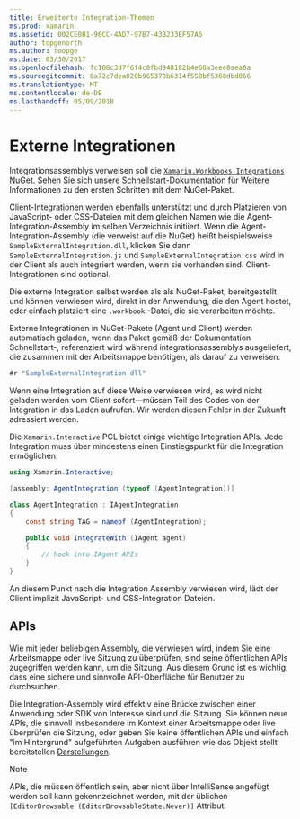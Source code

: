 ```yaml
---
title: Erweiterte Integration-Themen
ms.prod: xamarin
ms.assetid: 002CE0B1-96CC-4AD7-97B7-43B233EF57A6
author: topgenorth
ms.author: toopge
ms.date: 03/30/2017
ms.openlocfilehash: fc108c3d7f6f4c0fbd948182b4e60a3eee0aea0a
ms.sourcegitcommit: 0a72c7dea020b965378b6314f558bf5360dbd066
ms.translationtype: MT
ms.contentlocale: de-DE
ms.lasthandoff: 05/09/2018
---
```

# <a name="external-integrations"></a>Externe Integrationen

Integrationsassemblys verweisen soll die [ `Xamarin.Workbooks.Integrations` NuGet][nuget]. Sehen Sie sich unsere [Schnellstart-Dokumentation](~/tools/workbooks/sdk/index.md) für Weitere Informationen zu den ersten Schritten mit dem NuGet-Paket.

Client-Integrationen werden ebenfalls unterstützt und durch Platzieren von JavaScript- oder CSS-Dateien mit dem gleichen Namen wie die Agent-Integration-Assembly im selben Verzeichnis initiiert. Wenn die Agent-Integration-Assembly (die verweist auf die NuGet) heißt beispielsweise `SampleExternalIntegration.dll`, klicken Sie dann `SampleExternalIntegration.js` und `SampleExternalIntegration.css` wird in der Client als auch integriert werden, wenn sie vorhanden sind. Client-Integrationen sind optional.

Die externe Integration selbst werden als als NuGet-Paket, bereitgestellt und können verwiesen wird, direkt in der Anwendung, die den Agent hostet, oder einfach platziert eine `.workbook` -Datei, die sie verarbeiten möchte.

Externe Integrationen in NuGet-Pakete (Agent und Client) werden automatisch geladen, wenn das Paket gemäß der Dokumentation Schnellstart-, referenziert wird während integrationsassemblys ausgeliefert, die zusammen mit der Arbeitsmappe benötigen, als darauf zu verweisen:

```csharp
#r "SampleExternalIntegration.dll"
```

Wenn eine Integration auf diese Weise verwiesen wird, es wird nicht geladen werden vom Client sofort&mdash;müssen Teil des Codes von der Integration in das Laden aufrufen. Wir werden diesen Fehler in der Zukunft adressiert werden.

Die `Xamarin.Interactive` PCL bietet einige wichtige Integration APIs. Jede Integration muss über mindestens einen Einstiegspunkt für die Integration ermöglichen:

```csharp
using Xamarin.Interactive;

[assembly: AgentIntegration (typeof (AgentIntegration))]

class AgentIntegration : IAgentIntegration
{
    const string TAG = nameof (AgentIntegration);

    public void IntegrateWith (IAgent agent)
    {
        // hook into IAgent APIs
    }
}
```

An diesem Punkt nach die Integration Assembly verwiesen wird, lädt der Client implizit JavaScript- und CSS-Integration Dateien.

## <a name="apis"></a>APIs

Wie mit jeder beliebigen Assembly, die verwiesen wird, indem Sie eine Arbeitsmappe oder live Sitzung zu überprüfen, sind seine öffentlichen APIs zugegriffen werden kann, um die Sitzung. Aus diesem Grund ist es wichtig, dass eine sichere und sinnvolle API-Oberfläche für Benutzer zu durchsuchen.

Die Integration-Assembly wird effektiv eine Brücke zwischen einer Anwendung oder SDK von Interesse sind und die Sitzung. Sie können neue APIs, die sinnvoll insbesondere im Kontext einer Arbeitsmappe oder live überprüfen die Sitzung, oder geben Sie keine öffentlichen APIs und einfach "im Hintergrund" aufgeführten Aufgaben ausführen wie das Objekt stellt bereitstellen [Darstellungen](~/tools/workbooks/sdk/representations.md).

> [!NOTE]
> APIs, die müssen öffentlich sein, aber nicht über IntelliSense angefügt werden soll kann gekennzeichnet werden, mit der üblichen `[EditorBrowsable (EditorBrowsableState.Never)]` Attribut.

[nuget]: https://nuget.org/packages/Xamarin.Workbooks.Integration
